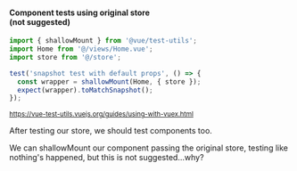 #### Component tests using original store<br>(not suggested)

```js
import { shallowMount } from '@vue/test-utils';
import Home from '@/views/Home.vue';
import store from '@/store';

test('snapshot test with default props', () => {
  const wrapper = shallowMount(Home, { store });
  expect(wrapper).toMatchSnapshot();
});
```

<small>https://vue-test-utils.vuejs.org/guides/using-with-vuex.html</small>


<aside class="notes">
After testing our store, we should test components too.

We can shallowMount our component passing the original store,
testing like nothing's happened, but this is not suggested...why?
</aside>

